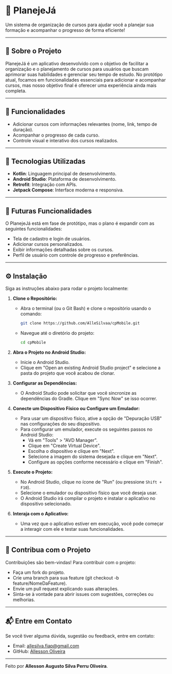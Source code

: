 # 📝 **PlanejeJá**

Um sistema de organização de cursos para ajudar você a planejar sua formação e acompanhar o progresso de forma eficiente!

---

## 🌟 **Sobre o Projeto**

PlanejeJá é um aplicativo desenvolvido com o objetivo de facilitar a organização e o planejamento de cursos para usuários que buscam aprimorar suas habilidades e gerenciar seu tempo de estudo. No protótipo atual, focamos em funcionalidades essenciais para adicionar e acompanhar cursos, mas nosso objetivo final é oferecer uma experiência ainda mais completa.

---

## 🚀 **Funcionalidades**

- Adicionar cursos com informações relevantes (nome, link, tempo de duração).
- Acompanhar o progresso de cada curso.
- Controle visual e interativo dos cursos realizados.

---

## 🔧 **Tecnologias Utilizadas**

- **Kotlin**: Linguagem principal de desenvolvimento.
- **Android Studio**: Plataforma de desenvolvimento.
- **Retrofit**: Integração com APIs.
- **Jetpack Compose**: Interface moderna e responsiva.

---

## 🔮 **Futuras Funcionalidades**

O PlanejeJá está em fase de protótipo, mas o plano é expandir com as seguintes funcionalidades:
- Tela de cadastro e login de usuários.
- Adicionar cursos personalizados.
- Exibir informações detalhadas sobre os cursos.
- Perfil de usuário com controle de progresso e preferências.

---

## ⚙️ **Instalação**

Siga as instruções abaixo para rodar o projeto localmente:

1. **Clone o Repositório:**
   - Abra o terminal (ou o Git Bash) e clone o repositório usando o comando:
     ```bash
     git clone https://github.com/AlleSilvaa/cpMobile.git
     ```
   - Navegue até o diretório do projeto:
     ```bash
     cd cpMobile
     ```

2. **Abra o Projeto no Android Studio:**
   - Inicie o Android Studio.
   - Clique em "Open an existing Android Studio project" e selecione a pasta do projeto que você acabou de clonar.

3. **Configurar as Dependências:**
   - O Android Studio pode solicitar que você sincronize as dependências do Gradle. Clique em "Sync Now" se isso ocorrer.

4. **Conecte um Dispositivo Físico ou Configure um Emulador:**
   - Para usar um dispositivo físico, ative a opção de "Depuração USB" nas configurações do seu dispositivo.
   - Para configurar um emulador, execute os seguintes passos no Android Studio:
     - Vá em "Tools" > "AVD Manager".
     - Clique em "Create Virtual Device".
     - Escolha o dispositivo e clique em "Next".
     - Selecione a imagem do sistema desejada e clique em "Next".
     - Configure as opções conforme necessário e clique em "Finish".

5. **Execute o Projeto:**
   - No Android Studio, clique no ícone de "Run" (ou pressione `Shift + F10`).
   - Selecione o emulador ou dispositivo físico que você deseja usar.
   - O Android Studio irá compilar o projeto e instalar o aplicativo no dispositivo selecionado.

6. **Interaja com o Aplicativo:**
   - Uma vez que o aplicativo estiver em execução, você pode começar a interagir com ele e testar suas funcionalidades.

---

## 🤝 **Contribua com o Projeto**

Contribuições são bem-vindas! Para contribuir com o projeto:
- Faça um fork do projeto.
- Crie uma branch para sua feature (git checkout -b feature/NomeDaFeature).
- Envie um pull request explicando suas alterações.
- Sinta-se à vontade para abrir issues com sugestões, correções ou melhorias.

---

## 📬 **Entre em Contato**

Se você tiver alguma dúvida, sugestão ou feedback, entre em contato:
- Email: allesilva.fiap@gmail.com
- GitHub: [Allesson Oliveira](https://github.com/AlleSilvaa)

---

Feito por **Allesson Augusto Silva Perru Oliveira**.

